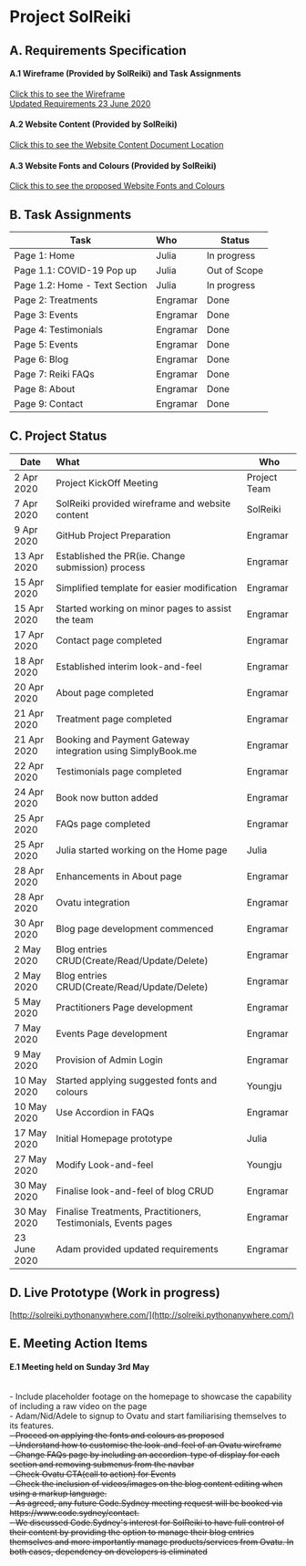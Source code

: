 # Project SolReiki

## A. Requirements Specification
#### A.1 Wireframe (Provided by SolReiki) and Task Assignments
[Click this to see the Wireframe](https://github.com/codesydney/solreiki/wiki/SolReiki-Wireframe)
<br/>
[Updated Requirements 23 June 2020](https://docs.google.com/document/d/1Bxm2frwmweNtTJetwqzyHC52R0s6ikTzSvX4S9E5xrA/edit)
<br/>

#### A.2 Website Content (Provided by SolReiki)
[Click this to see the Website Content Document Location](https://drive.google.com/file/d/1WEFu9kTbXuF4rlGH-KcS2i7Ea_KDDrT4/view?usp=sharing)

#### A.3 Website Fonts and Colours (Provided by SolReiki)
[Click this to see the proposed Website Fonts and Colours](https://github.com/codesydney/solreiki/wiki/SolReiki's-suggested-fonts-and-colours-for-the-website)


## B. Task Assignments
| Task                          | Who              |Status        |
| ----------------------------- |:-----------------|---------------
|Page 1: Home                   | Julia            | In progress  |
|Page 1.1: COVID-19 Pop up      | Julia            | Out of Scope |
|Page 1.2: Home - Text Section  | Julia            | In progress  |
|Page 2: Treatments             | Engramar         | Done         |
|Page 3: Events                 | Engramar         | Done         |
|Page 4: Testimonials           | Engramar         | Done         |
|Page 5: Events                 | Engramar         | Done         |
|Page 6: Blog                   | Engramar         | Done         |
|Page 7: Reiki FAQs             | Engramar         | Done         |
|Page 8: About                  | Engramar         | Done         |
|Page 9: Contact                | Engramar         | Done         |

## C. Project Status
| Date          | What                                                           |Who|
| ------------- |:---------------------------------------------------------------|---|
| 2 Apr 2020    | Project KickOff Meeting                                        |Project Team|
| 7 Apr 2020    | SolReiki provided wireframe and website content                |SolReiki|  
| 9 Apr 2020    | GitHub Project Preparation                                     |Engramar|  
| 13 Apr 2020   | Established the PR(ie. Change submission) process              |Engramar|  
| 15 Apr 2020   | Simplified template for easier modification                    |Engramar|  
| 15 Apr 2020   | Started working on minor pages to assist the team              |Engramar|
| 17 Apr 2020   | Contact page completed                                         |Engramar|
| 18 Apr 2020   | Established interim look-and-feel                              |Engramar|
| 20 Apr 2020   | About page completed                                           |Engramar|
| 21 Apr 2020   | Treatment page completed                                       |Engramar|
| 21 Apr 2020   | Booking and Payment Gateway integration using SimplyBook.me    |Engramar|
| 22 Apr 2020   | Testimonials page completed                                    |Engramar|
| 24 Apr 2020   | Book now button added                                          |Engramar|
| 25 Apr 2020   | FAQs page completed                                            |Engramar|
| 25 Apr 2020   | Julia started working on the Home page                         |Julia   |
| 28 Apr 2020   | Enhancements in About page                                     |Engramar|
| 28 Apr 2020   | Ovatu integration                                              |Engramar|
| 30 Apr 2020   | Blog page development commenced                                |Engramar|
| 2  May 2020   | Blog entries CRUD(Create/Read/Update/Delete)                   |Engramar|
| 2  May 2020   | Blog entries CRUD(Create/Read/Update/Delete)                   |Engramar|
| 5  May 2020   | Practitioners Page development                                 |Engramar|
| 7  May 2020   | Events Page development                                        |Engramar|
| 9  May 2020   | Provision of Admin Login                                       |Engramar|
| 10 May 2020   | Started applying suggested fonts and colours                   |Youngju |
| 10 May 2020   | Use Accordion in FAQs                                          |Engramar|
| 17 May 2020   | Initial Homepage prototype                                     |Julia|
| 27 May 2020   | Modify Look-and-feel                                           |Youngju|
| 30 May 2020   | Finalise look-and-feel of blog CRUD                            |Engramar|
| 30 May 2020   | Finalise Treatments, Practitioners, Testimonials, Events pages |Engramar|
| 23 June 2020  | Adam provided updated requirements                             |Engramar|

## D. Live Prototype (Work in progress)
[http://solreiki.pythonanywhere.com/](http://solreiki.pythonanywhere.com/)

## E. Meeting Action Items
#### E.1 Meeting held on Sunday 3rd May
<br/>
 - Include placeholder footage on the homepage to showcase the capability of including a raw video on the page
<br/>
 - Adam/Nid/Adele to signup to Ovatu and start familiarising themselves to its features.
<br/>
<s> - Proceed on applying the fonts and colours as proposed </s>
<br/>
<s> - Understand how to customise the look-and-feel of an Ovatu wireframe</s>
<br/>
<s> - Change FAQs page by including an accordion-type of display for each section and removing submenus from the navbar </s>
<br/>
<s> - Check Ovatu CTA(call to action) for Events</s>
<br/>
<s> - Check the inclusion of videos/images on the blog content editing when using a markup language.</s>
<br/>
<s> - As agreed, any future Code.Sydney meeting request will be booked via https://www.code.sydney/contact.</s>
<br/>
 <s> - We discussed Code.Sydney's interest for SolReiki to have full control of their content by providing the option to manage their blog entries themselves and more importantly manage products/services from Ovatu. In both cases, dependency on developers is eliminated</s>